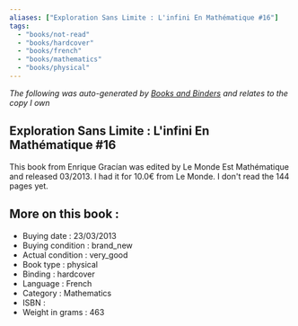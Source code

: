 ```yaml
---
aliases: ["Exploration Sans Limite : L'infini En Mathématique #16"] 
tags: 
  - "books/not-read" 
  - "books/hardcover" 
  - "books/french"
  - "books/mathematics"
  - "books/physical"
---
```


_The following was auto-generated by [Books and Binders](Books%20and%20Binders.md) and relates to the copy I own_
## Exploration Sans Limite : L'infini En Mathématique #16
This book from Enrique Gracían was edited by Le Monde Est Mathématique and released 03/2013. I had it for 10.0€ from Le Monde. I don't read the 144 pages yet.

## More on this book :
- Buying date : 23/03/2013
- Buying condition : brand_new
- Actual condition : very_good
- Book type : physical
- Binding : hardcover
- Language : French
- Category : Mathematics
- ISBN : 
- Weight in grams : 463
